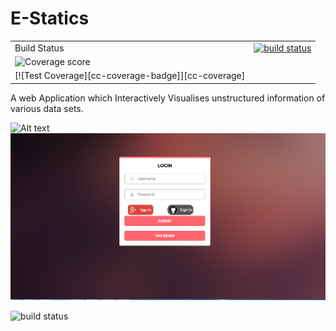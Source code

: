 # E-Statics
<table>
<tr>
 <td>Build Status</td>
<td>
    <a href="https://travis-ci.org/nagnath006/E-Statics">
    <img src="https://travis-ci.org/bokeh/bokeh.svg?branch=master" alt="build status" />
    </a>
  </td></tr>

<tr> <td>  <img src="https://codeclimate.com/github/codeclimate/python-test-reporter/badges/gpa.svg" alt="Coverage score" /></td></tr>
 <tr> <td>[![Test Coverage][cc-coverage-badge]][cc-coverage]</td></tr>


[cc-badge]: https://codeclimate.com/github/codeclimate/python-test-reporter/badges/gpa.svg
[cc-coverage-badge]: https://codeclimate.com/github/codeclimate/python-test-reporter/badges/coverage.svg
[cc-repo]: https://codeclimate.com/github/codeclimate/python-test-reporter
[cc-coverage]: https://codeclimate.com/github/codeclimate/python-test-reporter/coverage
[pypy-badge]: https://badge.fury.io/py/codeclimate-test-reporter.svg
[pypy]: https://pypi.python.org/pypi/codeclimate-test-reporter
</table>

A web Application which Interactively Visualises unstructured information of various data sets.

![Alt text](data.PNG?raw=true "E-Statics")
![Alt text](Capture.PNG?raw=true "E-Statics")
 
<img src="https://travis-ci.org/nagnath006/E-Statics" alt="build status" />


